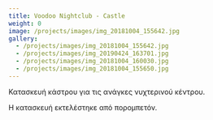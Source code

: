 ```yaml
---
title: Voodoo Νightclub - Castle
weight: 0
image: /projects/images/img_20181004_155642.jpg
gallery:
  - /projects/images/img_20181004_155642.jpg
  - /projects/images/img_20190424_163701.jpg
  - /projects/images/img_20181004_160030.jpg
  - /projects/images/img_20181004_155650.jpg
---
```

Κατασκευή κάστρου για τις ανάγκες νυχτερινού κέντρου.

Η κατασκευή εκτελέστηκε από πορομπετόν.
